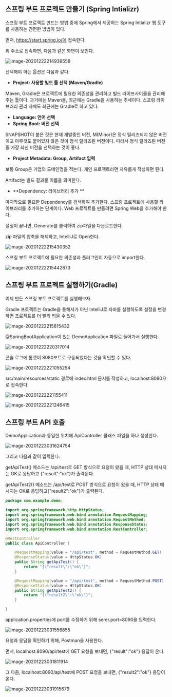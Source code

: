 ## 스프링 부트 프로젝트 만들기 (Spring Intializr)

스프링 부트 프로젝트 만드는 방법 중에 Spring에서 제공하는 Spring Intializr 웹 도구를 사용하는 간편한 방법이 있다.

먼저, https://start.spring.io/에 접속한다.

위 주소로 접속하면, 다음과 같은 화면이 보인다.

![image-20201222214939558](C:\Users\Hatae\AppData\Roaming\Typora\typora-user-images\image-20201222214939558.png)

선택해야 하는 옵션은 다음과 같다.

- **Project: 사용할 빌드 툴 선택 (Maven/Gradle)**

Maven, Gradle은 프로젝트에 필요한 의존성을 관리하고 빌드 라이프사이클을 관리해주는 툴이다. 과거에는 Maven을, 최근에는 Gradle을 사용하는 추세이다. 스프링 라이브러리 관리 자체도 최근에는 Gradle로 하고 있다.

- **Language: 언어 선택**
- **Spring Boot: 버전 선택**

SNAPSHOT이 붙은 것은 현재 개발중인 버전, M(Minor)은 정식 릴리즈되지 않은 버전이고 아무것도 붙어있지 않은 것이 정식 릴리즈된 버전이다. 따라서 정식 릴리즈된 버전 중 가장 최신 버전을 선택하는 것이 좋다.

- **Project Metadata: Group, Artifact 입력**

보통 Group은 기업의 도메인명을 적는다. 개인 프로젝트라면 자유롭게 작성하면 된다.

Artifact는 빌드 결과물 이름을 의미한다.

- **Dependency: 라이브러리 추가 **

마지막으로 필요한 Dependency를 검색하여 추가한다. 스프링 프로젝트에 사용할 라이브러리를 추가하는 단계이다. Web 프로젝트를 만들려면 Spring Web을 추가해야 한다.



설정이 끝나면, Generate를 클릭하여 zip파일을 다운로드한다.

zip 파일의 압축을 해제하고, IntelliJ로 Open한다.

![image-20201222215430352](C:\Users\Hatae\AppData\Roaming\Typora\typora-user-images\image-20201222215430352.png)



스프링 부트 프로젝트에 필요한 의존성과 플러그인이 자동으로 import한다.

![image-20201222215442873](C:\Users\Hatae\AppData\Roaming\Typora\typora-user-images\image-20201222215442873.png)



## 스프링 부트 프로젝트 실행하기(Gradle)

이제 만든 스프링 부트 프로젝트를 실행해보자.

Gradle 프로젝트는 Gradle을 통해서가 아닌 IntelliJ로 자바를 실행하도록 설정을 변경하면 프로젝트를 더 빨리 띄울 수 있다.

![image-20201222215815432](C:\Users\Hatae\AppData\Roaming\Typora\typora-user-images\image-20201222215815432.png)



@SpringBootApplication이 있는 DemoApplication 파일로 들어가서 실행한다.

![image-20201222220317014](C:\Users\Hatae\AppData\Roaming\Typora\typora-user-images\image-20201222220317014.png)



콘솔 로그에 톰캣이 8080포트로 구동되었다는 것을 확인할 수 있다.

![image-20201222221055254](C:\Users\Hatae\AppData\Roaming\Typora\typora-user-images\image-20201222221055254.png)



src/main/resources/static 경로에 index.html 문서를 작성하고, localhost:8080으로 접속한다.

![image-20201222221155411](C:\Users\Hatae\AppData\Roaming\Typora\typora-user-images\image-20201222221155411.png)



![image-20201222221246415](C:\Users\Hatae\AppData\Roaming\Typora\typora-user-images\image-20201222221246415.png)

## 스프링 부트 API 호출

DemoApplication과 동일한 위치에 ApiController 클래스 파일을 하나 생성한다.

![image-20201223031624754](C:\Users\Hatae\AppData\Roaming\Typora\typora-user-images\image-20201223031624754.png)

그리고 다음과 같이 입력한다.

getApiTest() 메소드는 /api/test로 GET 방식으로 요청이 왔을 때, HTTP 상태 메시지는 OK로 응답하고 {"result":"ok"}가 출력된다.

getApiTest2() 메소드는 /api/test로 POST 방식으로 요청이 왔을 때, HTTP 상태 메시지는 OK로 응답하고{"result2":"ok"}가 출력된다.

```java
package com.example.demo;

import org.springframework.http.HttpStatus;
import org.springframework.web.bind.annotation.RequestMapping;
import org.springframework.web.bind.annotation.RequestMethod;
import org.springframework.web.bind.annotation.ResponseStatus;
import org.springframework.web.bind.annotation.RestController;

@RestController
public class ApiController {

    @RequestMapping(value = "/api/test", method = RequestMethod.GET) 
    @ResponseStatus(value = HttpStatus.OK) 
    public String getApiTest() {
        return "{\"result\":\"ok\"}";
    }

    @RequestMapping(value = "/api/test", method = RequestMethod.POST) 
    @ResponseStatus(value = HttpStatus.OK) 
    public String getApiTest2() {
        return "{\"result2\":\"ok\"}";
    }

}

```

application.properties에 port를 수정하기 위해 serer.port=8090을 입력한다.

![image-20201223031556855](C:\Users\Hatae\AppData\Roaming\Typora\typora-user-images\image-20201223031556855.png)



요청과 응답을 확인하기 위해, Postman을 사용한다.

먼저, localhost:8090/api/test에 GET 요청을 보내면, {"result":"ok"} 응답이 온다.

![image-20201223031811914](C:\Users\Hatae\AppData\Roaming\Typora\typora-user-images\image-20201223031811914.png)



그 다음, localhost:8090/api/test에 POST 요청을 보내면, {"result2":"ok"} 응답이 온다.

![image-20201223031915679](C:\Users\Hatae\AppData\Roaming\Typora\typora-user-images\image-20201223031915679.png)



